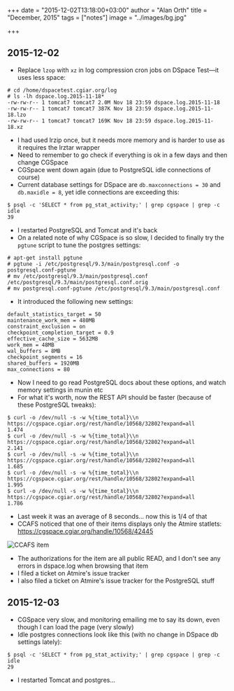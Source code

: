 +++
date = "2015-12-02T13:18:00+03:00"
author = "Alan Orth"
title = "December, 2015"
tags = ["notes"]
image = "../images/bg.jpg"

+++
## 2015-12-02

- Replace `lzop` with `xz` in log compression cron jobs on DSpace Test—it uses less space:

```
# cd /home/dspacetest.cgiar.org/log
# ls -lh dspace.log.2015-11-18*
-rw-rw-r-- 1 tomcat7 tomcat7 2.0M Nov 18 23:59 dspace.log.2015-11-18
-rw-rw-r-- 1 tomcat7 tomcat7 387K Nov 18 23:59 dspace.log.2015-11-18.lzo
-rw-rw-r-- 1 tomcat7 tomcat7 169K Nov 18 23:59 dspace.log.2015-11-18.xz
```

- I had used lrzip once, but it needs more memory and is harder to use as it requires the lrztar wrapper
- Need to remember to go check if everything is ok in a few days and then change CGSpace
- CGSpace went down again (due to PostgreSQL idle connections of course)
- Current database settings for DSpace are `db.maxconnections = 30` and `db.maxidle = 8`, yet idle connections are exceeding this:

```
$ psql -c 'SELECT * from pg_stat_activity;' | grep cgspace | grep -c idle
39
```

- I restarted PostgreSQL and Tomcat and it's back
- On a related note of why CGSpace is so slow, I decided to finally try the `pgtune` script to tune the postgres settings:

```
# apt-get install pgtune
# pgtune -i /etc/postgresql/9.3/main/postgresql.conf -o postgresql.conf-pgtune
# mv /etc/postgresql/9.3/main/postgresql.conf /etc/postgresql/9.3/main/postgresql.conf.orig 
# mv postgresql.conf-pgtune /etc/postgresql/9.3/main/postgresql.conf
```

- It introduced the following new settings:

```
default_statistics_target = 50
maintenance_work_mem = 480MB
constraint_exclusion = on
checkpoint_completion_target = 0.9
effective_cache_size = 5632MB
work_mem = 48MB
wal_buffers = 8MB
checkpoint_segments = 16
shared_buffers = 1920MB
max_connections = 80
```

- Now I need to go read PostgreSQL docs about these options, and watch memory settings in munin etc
- For what it's worth, now the REST API should be faster (because of these PostgreSQL tweaks):

```
$ curl -o /dev/null -s -w %{time_total}\\n https://cgspace.cgiar.org/rest/handle/10568/32802?expand=all
1.474
$ curl -o /dev/null -s -w %{time_total}\\n https://cgspace.cgiar.org/rest/handle/10568/32802?expand=all
2.141
$ curl -o /dev/null -s -w %{time_total}\\n https://cgspace.cgiar.org/rest/handle/10568/32802?expand=all
1.685
$ curl -o /dev/null -s -w %{time_total}\\n https://cgspace.cgiar.org/rest/handle/10568/32802?expand=all
1.995
$ curl -o /dev/null -s -w %{time_total}\\n https://cgspace.cgiar.org/rest/handle/10568/32802?expand=all
1.786
```

- Last week it was an average of 8 seconds... now this is 1/4 of that
- CCAFS noticed that one of their items displays only the Atmire statlets: https://cgspace.cgiar.org/handle/10568/42445

![CCAFS item](../images/ccafs-item-no-metadata.png)

- The authorizations for the item are all public READ, and I don't see any errors in dspace.log when browsing that item
- I filed a ticket on Atmire's issue tracker
- I also filed a ticket on Atmire's issue tracker for the PostgreSQL stuff

## 2015-12-03

- CGSpace very slow, and monitoring emailing me to say its down, even though I can load the page (very slowly)
- Idle postgres connections look like this (with no change in DSpace db settings lately):

```
$ psql -c 'SELECT * from pg_stat_activity;' | grep cgspace | grep -c idle
29
```

- I restarted Tomcat and postgres...
